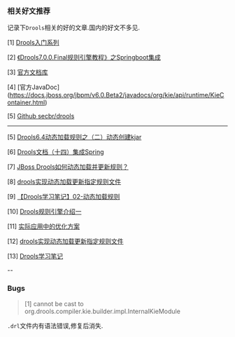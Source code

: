 ### 相关好文推荐

记录下`Drools`相关的好的文章.国内的好文不多见.

[1] [Drools入门系列](https://blog.csdn.net/u010416101/article/details/53619704#commentBox)

[2] [《Drools7.0.0.Final规则引擎教程》之Springboot集成](https://blog.csdn.net/wo541075754/article/details/75314694)

[3] [官方文档库](http://docs.jboss.org/drools/release/)

[4] [官方JavaDoc] (https://docs.jboss.org/jbpm/v6.0.Beta2/javadocs/org/kie/api/runtime/KieContainer.html)

[5] [Github secbr/drools](https://github.com/secbr/drools)

---

[5] [Drools6.4动态加载规则之（二）动态创建kjar](https://blog.csdn.net/caicongyang/article/details/52936282)

[6] [Drools文档（十四）集成Spring](http://www.mamicode.com/info-detail-2105237.html)

[7] [JBoss Drools如何动态加载并更新规则？](https://blog.csdn.net/gongxsh00/article/details/79529924)

[8] [drools实现动态加载更新指定规则文件](https://blog.csdn.net/qq_25849427/article/details/80523033)

[9] [【Drools学习笔记】02-动态加载规则](https://blog.csdn.net/shenchaohao12321/article/details/80910861?utm_source=blogxgwz3)

[10] [Drools规则引擎介绍一](https://blog.csdn.net/ouyangshixiong/article/details/46315273)

[11] [实际应用中的优化方案](https://blog.csdn.net/u013115157/article/details/87461294)

[12] [drools实现动态加载更新指定规则文件](https://blog.csdn.net/qq_25849427/article/details/80523033)

[13] [Drools学习笔记](https://www.cnblogs.com/atomicbomb/p/7251814.html)

--

### Bugs

>[1] cannot be cast to org.drools.compiler.kie.builder.impl.InternalKieModule

`.drl`文件内有语法错误,修复后消失.